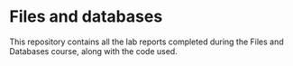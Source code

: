 # Files and databases
This repository contains all the lab reports completed during the Files and Databases course, along with the code used.
